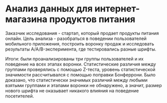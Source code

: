 
# Анализ данных для интернет-магазина продуктов питания

Заказчик исследования - стартап, который продает продукты питания онлайн. Цель анализа - разобраться в поведении пользователей мобильного приложения, построить воронку продаж и исследовать результаты A/A/B-эксперимента, где тестировались разные шрифты.

Итоги: были проанализированы три группы пользователей и их поведение на всех этапах воронки. Статистические различия между группами проверялись с помощью Z-теста, уровень статистической значимости рассчитывался с помощью поправки Бонферрони. Было доказано, что статистически значимых различий между любыми взятыми группами и этапами воронки не обнаружено, а значит, размер нового шрифта не оказывает никакого влияния на поведение посетителей.

